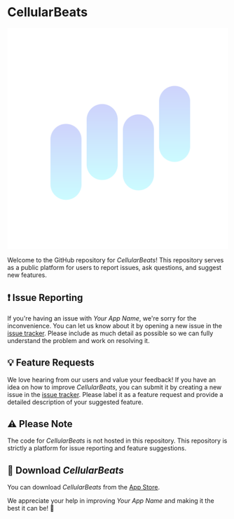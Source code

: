 # CellularBeats

![App Logo](https://github.com/atomhax/CellularBeats/blob/main/logo.png)

Welcome to the GitHub repository for _CellularBeats_! This repository serves as a public platform for users to report issues, ask questions, and suggest new features.

## ❗ Issue Reporting

If you're having an issue with _Your App Name_, we're sorry for the inconvenience. You can let us know about it by opening a new issue in the [issue tracker](https://github.com/atomhax/CellularBeats/issues). Please include as much detail as possible so we can fully understand the problem and work on resolving it.

## 💡 Feature Requests

We love hearing from our users and value your feedback! If you have an idea on how to improve _CellularBeats_, you can submit it by creating a new issue in the [issue tracker](https://github.com/atomhax/CellularBeats/issues). Please label it as a feature request and provide a detailed description of your suggested feature.

## ⚠️ Please Note

The code for _CellularBeats_ is not hosted in this repository. This repository is strictly a platform for issue reporting and feature suggestions.

## 📱 Download _CellularBeats_

You can download _CellularBeats_ from the [App Store](URL_to_your_app_on_the_app_store).

We appreciate your help in improving _Your App Name_ and making it the best it can be! 🎉
